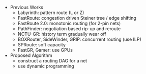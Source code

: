 * Previous Works
	* Labyrinth: pattern route (L or Z)
	* FastRoute: congestion driven Steiner tree / edge shifting 
	* FastRoute 2.0: monotonic routing (for 2-pin nets)
	* PathFinder: negotiation based rip-up and reroute
	* NCTU-GR: history term gradually wear off
	* BOXRouter, SideWinder, GRIP: concurrent routing (use ILP)
	* SPRoute: soft capacity
	* FastGR, Gamer: use GPUs
* Proposed Algorithm
	* construct a routing DAG for a net
	* use dynamic programming